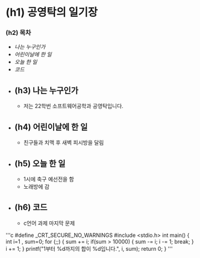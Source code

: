 # (h1) 공영탁의 일기장
### (h2) 목차

   * _나는 누구인가_
   * _어린이날에 한 일_
   * _오늘 한 일_
   * _코드_
* ## (h3) 나는 누구인가
   * 저는 22학번 소프트웨어공학과 공영탁입니다.
* ## (h4) 어린이날에 한 일
   * 친구들과 치맥 후 새벽 피시방을 달림
* ## (h5) 오늘 한 일 
   *  1시에 축구 예선전을 함
   * 노래방에 감
* ## (h6) __코드__
   * c언어 과제 마지막 문제

'''c
#define _CRT_SECURE_NO_WARNINGS
#include <stdio.h>
int main() {
	int i=1 , sum=0;
	for (;;) {
		sum += i;
			if(sum > 10000) {
				sum -= i;
				i -= 1;
				break;
			}
		i += 1;
	}
	printf("1부터 %d까지의 합이 %d입니다.", i, sum);
	return 0;
}
'''
